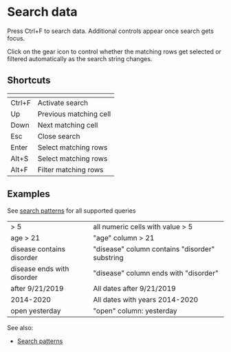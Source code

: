 <!-- TITLE: Search data -->
<!-- SUBTITLE: -->

# Search data

Press Ctrl+F to search data. Additional controls appear once search gets focus.
  
Click on the gear icon to control whether the matching rows get selected or filtered
automatically as the search string changes.

## Shortcuts

| []()        |                        |
|-------------|------------------------|
| Ctrl+F      | Activate search        |
| Up          | Previous matching cell |
| Down        | Next matching cell     |
| Esc         | Close search           |
| Enter       | Select matching rows   |
| Alt+S       | Select matching rows   |
| Alt+F       | Filter matching rows   |

## Examples

See [search patterns](data-search-patterns.md) for all supported queries

|                             |       |
|-----------------------------|-------|
| > 5                         | all numeric cells with value > 5    |
| age > 21                    | "age" column > 21   | 
| disease contains disorder   | "disease" column contains "disorder" substring | 
| disease ends with  disorder | "disease" column ends with "disorder"  | 
| after 9/21/2019             | All dates after 9/21/2019  |
| 2014-2020                   | All dates with years 2014-2020  |
| open yesterday              | "open" column: yesterday  |

See also:
* [Search patterns](data-search-patterns.md)
